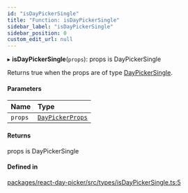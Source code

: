 ```yaml
---
id: "isDayPickerSingle"
title: "Function: isDayPickerSingle"
sidebar_label: "isDayPickerSingle"
sidebar_position: 0
custom_edit_url: null
---
```


▸ **isDayPickerSingle**(`props`): props is DayPickerSingle

Returns true when the props are of type [DayPickerSingle](../interfaces/DayPickerSingle).

#### Parameters

| Name | Type |
| :------ | :------ |
| `props` | [`DayPickerProps`](../types/DayPickerProps) |

#### Returns

props is DayPickerSingle

#### Defined in

[packages/react-day-picker/src/types/isDayPickerSingle.ts:5](https://github.com/gpbl/react-day-picker/blob/6bc3b9d0/packages/react-day-picker/src/types/isDayPickerSingle.ts#L5)

